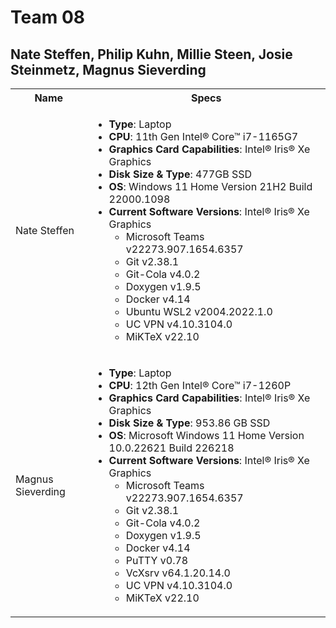 # Team 08
## Nate Steffen, Philip Kuhn, Millie Steen, Josie Steinmetz, Magnus Sieverding

<table>
  <tbody>
    <tr>
      <th align="center">Name</th>
      <th align="center">Specs</th>
     </tr>
     <tr>
      <td>Nate Steffen</td>
      <td>
        <ul>
          <li><b>Type</b>: Laptop</li>
          <li><b>CPU</b>: 11th Gen Intel® Core™ i7-1165G7</li>
          <li><b>Graphics Card Capabilities</b>: Intel® Iris® Xe Graphics</li>
          <li><b>Disk Size & Type</b>: 477GB SSD</li>
          <li><b>OS</b>: Windows 11 Home Version 21H2 Build 22000.1098</li>
          <li><b>Current Software Versions</b>: Intel® Iris® Xe Graphics
            <ul>
              <li>Microsoft Teams v22273.907.1654.6357</li>
              <li>Git v2.38.1</li>
              <li>Git-Cola v4.0.2</li>
              <li>Doxygen v1.9.5</li>
              <li>Docker v4.14</li>
              <li>Ubuntu WSL2 v2004.2022.1.0</li>
              <li>UC VPN v4.10.3104.0</li>
              <li> MiKTeX v22.10</li>
            </ul>
        </ul>
      </td>
     </tr>
     <tr>
      <td>Magnus Sieverding</td>
      <td>
        <ul>
          <li><b>Type</b>: Laptop</li>
          <li><b>CPU</b>: 12th Gen Intel® Core™ i7-1260P</li>
          <li><b>Graphics Card Capabilities</b>: Intel® Iris® Xe Graphics</li>
          <li><b>Disk Size & Type</b>: 953.86 GB SSD</li>
          <li><b>OS</b>: Microsoft Windows 11 Home Version 10.0.22621 Build 226218</li>
          <li><b>Current Software Versions</b>: Intel® Iris® Xe Graphics
            <ul>
              <li>Microsoft Teams v22273.907.1654.6357</li>
              <li>Git v2.38.1</li>
              <li>Git-Cola v4.0.2</li>
              <li>Doxygen v1.9.5</li>
              <li>Docker v4.14</li>
              <li>PuTTY v0.78</li>
              <li>VcXsrv v64.1.20.14.0</li>
              <li>UC VPN v4.10.3104.0</li>
              <li> MiKTeX v22.10</li>
            </ul>
       </td>
    </tr>
   </tbody>
</table>




